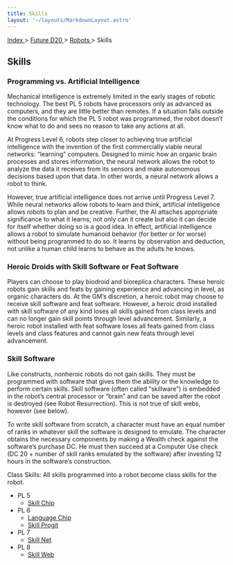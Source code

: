 ```yaml
---
title: Skills
layout: '~/layouts/MarkdownLayout.astro'
---
```


[ Index ](/) > [ Future D20 ](/future.d20.srd) > [ Robots ](/future.d20.srd/robots) > Skills

##  Skills

###  Programming vs. Artificial Intelligence

Mechanical intelligence is extremely limited in the early stages of robotic
technology. The best PL 5 robots have processors only as advanced as
computers, and they are little better than remotes. If a situation falls
outside the conditions for which the PL 5 robot was programmed, the robot
doesn’t know what to do and sees no reason to take any actions at all.

At Progress Level 6, robots step closer to achieving true artificial
intelligence with the invention of the first commercially viable neural
networks: “learning” computers. Designed to mimic how an organic brain
processes and stores information, the neural network allows the robot to
analyze the data it receives from its sensors and make autonomous decisions
based upon that data. In other words, a neural network allows a robot to
think.

However, true artificial intelligence does not arrive until Progress Level 7.
While neural networks allow robots to learn and think, artificial intelligence
allows robots to plan and be creative. Further, the AI attaches appropriate
significance to what it learns; not only can it create but also it can decide
for itself whether doing so is a good idea. In effect, artificial intelligence
allows a robot to simulate humanoid behavior (for better or for worse) without
being programmed to do so. It learns by observation and deduction, not unlike
a human child learns to behave as the adults he knows.

###  Heroic Droids with Skill Software or Feat Software

Players can choose to play biodroid and bioreplica characters. These heroic
robots gain skills and feats by gaining experience and advancing in level, as
organic characters do. At the GM’s discretion, a heroic robot may choose to
receive skill software and feat software. However, a heroic droid installed
with skill software of any kind loses all skills gained from class levels and
can no longer gain skill points through level advancement. Similarly, a heroic
robot installed with feat software loses all feats gained from class levels
and class features and cannot gain new feats through level advancement.

###  Skill Software

Like constructs, nonheroic robots do not gain skills. They must be programmed
with software that gives them the ability or the knowledge to perform certain
skills. Skill software (often called “skillware”) is embedded in the robot’s
central processor or “brain” and can be saved after the robot is destroyed
(see Robot Resurrection). This is not true of skill webs, however (see below).

To write skill software from scratch, a character must have an equal number of
ranks in whatever skill the software is designed to emulate. The character
obtains the necessary components by making a Wealth check against the
software’s purchase DC. He must then succeed at a Computer Use check (DC 20 +
number of skill ranks emulated by the software) after investing 12 hours in
the software’s construction.

Class Skills: All skills programmed into a robot become class skills for the
robot.

  * PL 5 
    * [ Skill Chip ](/future.d20.srd/robots/skills/skill.chip)
  * PL 6 
    * [ Language Chip ](/future.d20.srd/robots/skills/language.chip)
    * [ Skill Progit ](/future.d20.srd/robots/skills/skill.progit)
  * PL 7 
    * [ Skill Net ](/future.d20.srd/robots/skills/skill.net)
  * PL 8 
    * [ Skill Web ](/future.d20.srd/robots/skills/skill.web)

